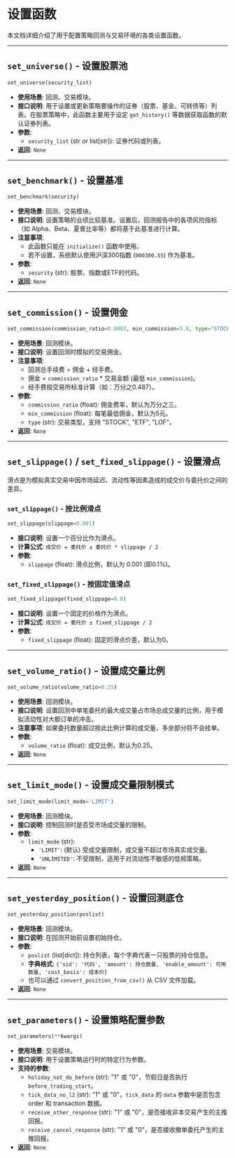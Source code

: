 # 设置函数

本文档详细介绍了用于配置策略回测与交易环境的各类设置函数。

---

## `set_universe()` - 设置股票池

```python
set_universe(security_list)
```

-   **使用场景**: 回测、交易模块。
-   **接口说明**: 用于设置或更新策略要操作的证券（股票、基金、可转债等）列表。在股票策略中，此函数主要用于设定 `get_history()` 等数据获取函数的默认证券列表。
-   **参数**:
    -   `security_list` (str or list[str]): 证券代码或列表。
-   **返回**: `None`

---

## `set_benchmark()` - 设置基准

```python
set_benchmark(security)
```

-   **使用场景**: 回测、交易模块。
-   **接口说明**: 设置策略的业绩比较基准。设置后，回测报告中的各项风险指标（如 Alpha、Beta、夏普比率等）都将基于此基准进行计算。
-   **注意事项**:
    -   此函数只能在 `initialize()` 函数中使用。
    -   若不设置，系统默认使用沪深300指数 (`000300.SS`) 作为基准。
-   **参数**:
    -   `security` (str): 股票、指数或ETF的代码。
-   **返回**: `None`

---

## `set_commission()` - 设置佣金

```python
set_commission(commission_ratio=0.0003, min_commission=5.0, type="STOCK")
```

-   **使用场景**: 回测模块。
-   **接口说明**: 设置回测时模拟的交易佣金。
-   **注意事项**:
    -   回测总手续费 = 佣金 + 经手费。
    -   佣金 = `commission_ratio` * 交易金额 (最低 `min_commission`)。
    -   经手费按交易所标准计算（如：万分之0.487）。
-   **参数**:
    -   `commission_ratio` (float): 佣金费率，默认为万分之三。
    -   `min_commission` (float): 每笔最低佣金，默认为5元。
    -   `type` (str): 交易类型，支持 "STOCK", "ETF", "LOF"。
-   **返回**: `None`

---

## `set_slippage()` / `set_fixed_slippage()` - 设置滑点

滑点是为模拟真实交易中因市场延迟、流动性等因素造成的成交价与委托价之间的差异。

### `set_slippage()` - 按比例滑点

```python
set_slippage(slippage=0.001)
```

-   **接口说明**: 设置一个百分比作为滑点。
-   **计算公式**: `成交价 = 委托价 ± 委托价 * slippage / 2`
-   **参数**:
    -   `slippage` (float): 滑点比例，默认为 0.001 (即0.1%)。

### `set_fixed_slippage()` - 按固定值滑点

```python
set_fixed_slippage(fixed_slippage=0.0)
```

-   **接口说明**: 设置一个固定的价格作为滑点。
-   **计算公式**: `成交价 = 委托价 ± fixed_slippage / 2`
-   **参数**:
    -   `fixed_slippage` (float): 固定的滑点价差，默认为0。

---

## `set_volume_ratio()` - 设置成交量比例

```python
set_volume_ratio(volume_ratio=0.25)
```

-   **使用场景**: 回测模块。
-   **接口说明**: 设置回测中单笔委托的最大成交量占市场总成交量的比例，用于模拟流动性对大额订单的冲击。
-   **注意事项**: 如果委托数量超过按此比例计算的成交量，多余部分将不会挂单。
-   **参数**:
    -   `volume_ratio` (float): 成交比例，默认为0.25。
-   **返回**: `None`

---

## `set_limit_mode()` - 设置成交量限制模式

```python
set_limit_mode(limit_mode='LIMIT')
```

-   **使用场景**: 回测模块。
-   **接口说明**: 控制回测时是否受市场成交量的限制。
-   **参数**:
    -   `limit_mode` (str):
        -   `'LIMIT'`: (默认) 受成交量限制，成交量不超过市场真实成交量。
        -   `'UNLIMITED'`: 不受限制，适用于对流动性不敏感的低频策略。
-   **返回**: `None`

---

## `set_yesterday_position()` - 设置回测底仓

```python
set_yesterday_position(poslist)
```

-   **使用场景**: 回测模块。
-   **接口说明**: 在回测开始前设置初始持仓。
-   **参数**:
    -   `poslist` (list[dict]): 持仓列表，每个字典代表一只股票的持仓信息。
    -   **字典格式**: `{'sid': '代码', 'amount': 持仓数量, 'enable_amount': 可用数量, 'cost_basis': 成本价}`
    -   也可以通过 `convert_position_from_csv()` 从 CSV 文件加载。
-   **返回**: `None`

---

## `set_parameters()` - 设置策略配置参数

```python
set_parameters(**kwargs)
```

-   **使用场景**: 交易模块。
-   **接口说明**: 用于设置策略运行时的特定行为参数。
-   **支持的参数**:
    -   `holiday_not_do_before` (str): "1" 或 "0"，节假日是否执行 `before_trading_start`。
    -   `tick_data_no_l2` (str): "1" 或 "0"，`tick_data` 的 `data` 参数中是否包含 order 和 transaction 数据。
    -   `receive_other_response` (str): "1" 或 "0"，是否接收非本交易产生的主推回报。
    -   `receive_cancel_response` (str): "1" 或 "0"，是否接收撤单委托产生的主推回报。
-   **返回**: `None`
